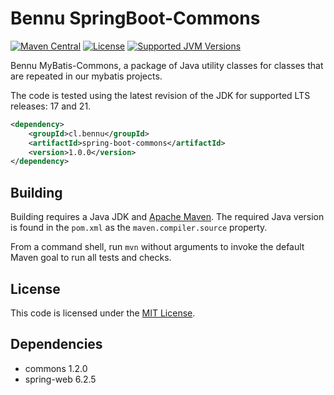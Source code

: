 Bennu SpringBoot-Commons
===================

[![Maven Central](https://img.shields.io/maven-central/v/cl.bennu/spring-boot-commons?label=Maven%20Central&logo=sonatype)](https://search.maven.org/artifact/cl.bennu/spring-boot-commons)
[![License](https://img.shields.io/github/license/bennu/mybatis-commons?label=License&logo=opensourceinitiative)](https://opensource.org/license/mit-0)
[![Supported JVM Versions](https://img.shields.io/badge/JVM-17--21-brightgreen.svg?label=JVM&logo=openjdk)](https://adoptium.net/es/temurin/releases/)

Bennu MyBatis-Commons, a package of Java utility classes for
classes that are repeated in our mybatis projects.

The code is tested using the latest revision of the JDK for supported
LTS releases: 17 and 21.

```xml
<dependency>
    <groupId>cl.bennu</groupId>
    <artifactId>spring-boot-commons</artifactId>
    <version>1.0.0</version>
</dependency>
```

Building
--------

Building requires a Java JDK and [Apache Maven](https://maven.apache.org/).
The required Java version is found in the `pom.xml` as the `maven.compiler.source` property.

From a command shell, run `mvn` without arguments to invoke the default Maven goal to run all tests and checks.

License
-------

This code is licensed under the [MIT License](https://opensource.org/license/mit).

Dependencies
------------

- commons 1.2.0
- spring-web 6.2.5
